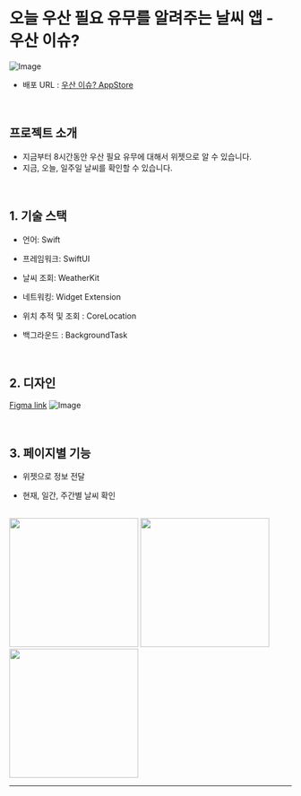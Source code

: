 


# 오늘 우산 필요 유무를 알려주는 날씨 앱 - 우산 이슈?
![Image](https://github.com/user-attachments/assets/3649242c-f73c-4e49-8cb6-0458b9c7779a)
- 배포 URL : [우산 이슈? AppStore](https://apps.apple.com/us/developer/sangjin-cha/id1770055395)

</br>

## 프로젝트 소개
- 지금부터 8시간동안 우산 필요 유무에 대해서 위젯으로 알 수 있습니다.
- 지금, 오늘, 일주일 날씨를 확인할 수 있습니다.

</br>

## 1. 기술 스택

- 언어: Swift

- 프레임워크: SwiftUI

- 날씨 조회: WeatherKit 

- 네트워킹: Widget Extension
- 위치 추적 및 조회 : CoreLocation
- 백그라운드 : BackgroundTask

</br>

## 2. 디자인
[Figma link](https://www.figma.com/design/XI66tYDWRMrOTYtdfp4hQu/%EC%9A%B0%EC%82%B0%EC%9D%B4%EC%8A%88%3F?node-id=132-4087&t=V1crLMZULIjXNrSq-0)
![Image](https://github.com/user-attachments/assets/d7aa3504-ec8f-49b0-862c-99b8463eb925)

</br>

## 3. 페이지별 기능

- 위젯으로 정보 전달

- 현재, 일간, 주간별 날씨 확인

</br>

<div>
<img width="230" src="https://github.com/user-attachments/assets/4c6cd7d1-3231-44fd-9dab-792ed1a5ef2d" />
  <img width="230" src="https://github.com/user-attachments/assets/132a583a-c0a4-4ab0-9bf2-fa7fda98fdf1" />
  <img width="230" src="https://github.com/user-attachments/assets/cb68eb60-01ee-4a10-9cd4-dacc749e0875" />
</div> 




---

